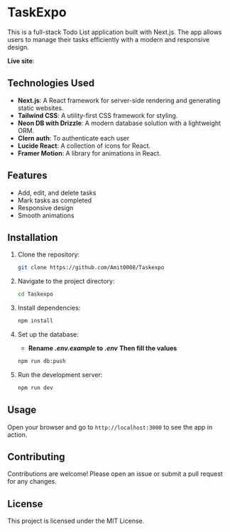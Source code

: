 # TaskExpo

This is a full-stack Todo List application built with Next.js. The app allows users to manage their tasks efficiently with a modern and responsive design.

**Live site**: 

## Technologies Used

- **Next.js**: A React framework for server-side rendering and generating static websites.
- **Tailwind CSS**: A utility-first CSS framework for styling.
- **Neon DB with Drizzle**: A modern database solution with a lightweight ORM.
- **Clern auth**: To authenticate each user
- **Lucide React**: A collection of icons for React.
- **Framer Motion**: A library for animations in React.

## Features

- Add, edit, and delete tasks
- Mark tasks as completed
- Responsive design
- Smooth animations

## Installation

1. Clone the repository:
    ```bash
    git clone https://github.com/Amit0008/Taskexpo
    ```
2. Navigate to the project directory:
    ```bash
    cd Taskexpo
    ```
3. Install dependencies:
    ```bash
    npm install
    ```
4. Set up the database:

     - **Rename *.env.example* to *.env***
    **Then fill the values**

    ```bash
    npm run db:push
    ```
    

5. Run the development server:
    ```bash
    npm run dev
    ```

## Usage

Open your browser and go to `http://localhost:3000` to see the app in action.

## Contributing

Contributions are welcome! Please open an issue or submit a pull request for any changes.

## License

This project is licensed under the MIT License.
